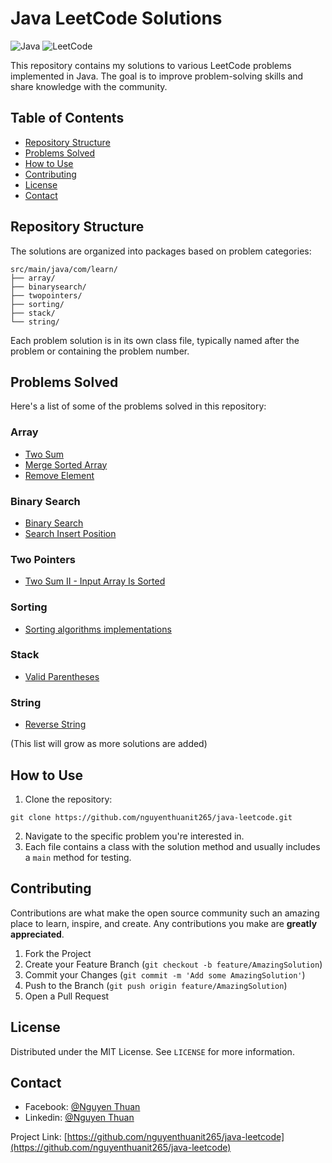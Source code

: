 # Java LeetCode Solutions

![Java](https://img.shields.io/badge/java-%23ED8B00.svg?style=for-the-badge&logo=java&logoColor=white)
![LeetCode](https://img.shields.io/badge/LeetCode-000000?style=for-the-badge&logo=LeetCode&logoColor=#d16c06)

This repository contains my solutions to various LeetCode problems implemented in Java. The goal is to improve problem-solving skills and share knowledge with the community.

## Table of Contents

- [Repository Structure](#repository-structure)
- [Problems Solved](#problems-solved)
- [How to Use](#how-to-use)
- [Contributing](#contributing)
- [License](#license)
- [Contact](#contact)

## Repository Structure

The solutions are organized into packages based on problem categories:

```
src/main/java/com/learn/
├── array/
├── binarysearch/
├── twopointers/
├── sorting/
├── stack/
└── string/
```

Each problem solution is in its own class file, typically named after the problem or containing the problem number.

## Problems Solved

Here's a list of some of the problems solved in this repository:

### Array
- [Two Sum](src/main/java/com/learn/array/problem1/MainApp.java)
- [Merge Sorted Array](src/main/java/com/learn/array/problem88/MainApp.java)
- [Remove Element](src/main/java/com/learn/array/problem27/MainApp.java)

### Binary Search
- [Binary Search](src/main/java/com/learn/binarysearch/problem704/MainApp.java)
- [Search Insert Position](src/main/java/com/learn/binarysearch/problem35/MainApp.java)

### Two Pointers
- [Two Sum II - Input Array Is Sorted](src/main/java/com/learn/twopointers/problem167/MainApp.java)

### Sorting
- [Sorting algorithms implementations](src/main/java/com/learn/sorting/)

### Stack
- [Valid Parentheses](src/main/java/com/learn/stack/problem20/MainApp.java)

### String
- [Reverse String](src/main/java/com/learn/string/problem344/MainApp.java)

(This list will grow as more solutions are added)

## How to Use

1. Clone the repository:

```
git clone https://github.com/nguyenthuanit265/java-leetcode.git
```
2. Navigate to the specific problem you're interested in.
3. Each file contains a class with the solution method and usually includes a `main` method for testing.

## Contributing

Contributions are what make the open source community such an amazing place to learn, inspire, and create. Any contributions you make are **greatly appreciated**.

1. Fork the Project
2. Create your Feature Branch (`git checkout -b feature/AmazingSolution`)
3. Commit your Changes (`git commit -m 'Add some AmazingSolution'`)
4. Push to the Branch (`git push origin feature/AmazingSolution`)
5. Open a Pull Request

## License

Distributed under the MIT License. See `LICENSE` for more information.

## Contact

- Facebook: [@Nguyen Thuan](https://www.facebook.com/thuan562.nguyen)
- Linkedin: [@Nguyen Thuan](https://www.linkedin.com/in/nguyen-huynh-minh-thuan-it/)

Project Link: [https://github.com/nguyenthuanit265/java-leetcode](https://github.com/nguyenthuanit265/java-leetcode)